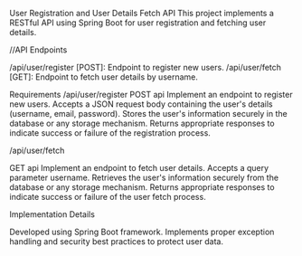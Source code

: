 User Registration and User Details Fetch API
This project implements a RESTful API using Spring Boot for user registration and fetching user details.

//API Endpoints

/api/user/register [POST]: Endpoint to register new users.
/api/user/fetch [GET]: Endpoint to fetch user details by username.


Requirements
/api/user/register
POST api
Implement an endpoint to register new users.
Accepts a JSON request body containing the user's details (username, email, password).
Stores the user's information securely in the database or any storage mechanism.
Returns appropriate responses to indicate success or failure of the registration process.

/api/user/fetch

GET api
Implement an endpoint to fetch user details.
Accepts a query parameter username.
Retrieves the user's information securely from the database or any storage mechanism.
Returns appropriate responses to indicate success or failure of the user fetch process.

Implementation Details

Developed using Spring Boot framework.
Implements proper exception handling and security best practices to protect user data.
